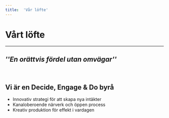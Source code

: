 ```yaml
---
title:	'Vår löfte'
---
```


# Vårt löfte
---
## *''En orättvis fördel utan omvägar''*

<br/>

## Vi är en Decide, Engage &amp; Do byrå
- Innovativ strategi för att skapa nya intäkter
- Kanaloberoende närverk och öppen process 
- Kreativ produktion för effekt i vardagen

